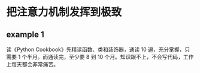 
# 把注意力机制发挥到极致  

## example 1 

读《Python Cookbook》先精读函数、类和装饰器，通读 10 遍，充分掌握，只需要 1 个半月。而通读完，至少要 8 到 10 个月。知识跟不上，不会写代码，工作上每天都会非常痛苦。  
